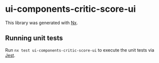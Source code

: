 # ui-components-critic-score-ui

This library was generated with [Nx](https://nx.dev).

## Running unit tests

Run `nx test ui-components-critic-score-ui` to execute the unit tests via [Jest](https://jestjs.io).
